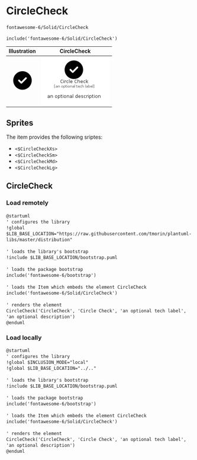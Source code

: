 # CircleCheck


```text
fontawesome-6/Solid/CircleCheck
```

```text
include('fontawesome-6/Solid/CircleCheck')
```



| Illustration | CircleCheck |
| :---: | :---: |
| ![illustration for Illustration](../../fontawesome-6/Solid/CircleCheck.png) | ![illustration for CircleCheck](../../fontawesome-6/Solid/CircleCheck.Local.png) |



## Sprites
The item provides the following sriptes:

- `<$CircleCheckXs>`
- `<$CircleCheckSm>`
- `<$CircleCheckMd>`
- `<$CircleCheckLg>`





## CircleCheck

### Load remotely
```plantuml
@startuml
' configures the library
!global $LIB_BASE_LOCATION="https://raw.githubusercontent.com/tmorin/plantuml-libs/master/distribution"

' loads the library's bootstrap
!include $LIB_BASE_LOCATION/bootstrap.puml

' loads the package bootstrap
include('fontawesome-6/bootstrap')

' loads the Item which embeds the element CircleCheck
include('fontawesome-6/Solid/CircleCheck')

' renders the element
CircleCheck('CircleCheck', 'Circle Check', 'an optional tech label', 'an optional description')
@enduml
```

### Load locally
```plantuml
@startuml
' configures the library
!global $INCLUSION_MODE="local"
!global $LIB_BASE_LOCATION="../.."

' loads the library's bootstrap
!include $LIB_BASE_LOCATION/bootstrap.puml

' loads the package bootstrap
include('fontawesome-6/bootstrap')

' loads the Item which embeds the element CircleCheck
include('fontawesome-6/Solid/CircleCheck')

' renders the element
CircleCheck('CircleCheck', 'Circle Check', 'an optional tech label', 'an optional description')
@enduml
```

